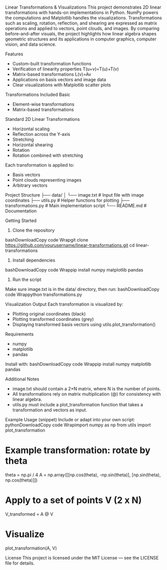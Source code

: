 Linear Transformations & Visualizations
This project demonstrates 2D linear transformations with hands-on implementations in Python. NumPy powers the computations and Matplotlib handles the visualizations. Transformations such as scaling, rotation, reflection, and shearing are expressed as matrix operations and applied to vectors, point clouds, and images.
By comparing before-and-after visuals, the project highlights how linear algebra shapes geometric structures and its applications in computer graphics, computer vision, and data science.

Features

* Custom-built transformation functions
* Verification of linearity properties T(u+v)=T(u)+T(v)
* Matrix-based transformations L(v)=Av
* Applications on basis vectors and image data
* Clear visualizations with Matplotlib scatter plots


Transformations Included
Basic

* Element-wise transformations
* Matrix-based transformations

Standard 2D Linear Transformations

* Horizontal scaling
* Reflection across the Y-axis
* Stretching
* Horizontal shearing
* Rotation
* Rotation combined with stretching

Each transformation is applied to:

* Basis vectors
* Point clouds representing images
* Arbitrary vectors


Project Structure
├── data/
│   └── image.txt            # Input file with image coordinates
├── utils.py                 # Helper functions for plotting
├── transformations.py       # Main implementation script
└── README.md                # Documentation


Getting Started

1. Clone the repository

bashDownloadCopy code Wrapgit clone https://github.com/yourusername/linear-transformations.git
cd linear-transformations

1. Install dependencies

bashDownloadCopy code Wrappip install numpy matplotlib pandas

1. Run the script

Make sure image.txt is in the data/ directory, then run:
bashDownloadCopy code Wrappython transformations.py

Visualization Output
Each transformation is visualized by:

* Plotting original coordinates (black)
* Plotting transformed coordinates (grey)
* Displaying transformed basis vectors using utils.plot_transformation()


Requirements

* numpy
* matplotlib
* pandas

Install with:
bashDownloadCopy code Wrappip install numpy matplotlib pandas

Additional Notes

* image.txt should contain a 2×N matrix, where N is the number of points.
* All transformations rely on matrix multiplication (@) for consistency with linear algebra.
* utils.py must include a plot_transformation function that takes a transformation and vectors as input.


Example Usage (snippet)
Include or adapt into your own script:
pythonDownloadCopy code Wrapimport numpy as np
from utils import plot_transformation

# Example transformation: rotate by theta
theta = np.pi / 4
A = np.array([[np.cos(theta), -np.sin(theta)],
              [np.sin(theta),  np.cos(theta)]])

# Apply to a set of points V (2 x N)
V_transformed = A @ V

# Visualize
plot_transformation(A, V)

License
This project is licensed under the MIT License — see the LICENSE file for details.


